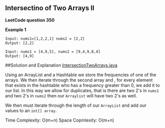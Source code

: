 ## Intersectino of Two Arrays II

**LeetCode question 350**

**Example 1**
```
Input: nums1=[1,2,2,1] nums2 = [2,2]
Output: [2,2]
```

```
Input: nums1 = [4,9,5], nums2 = [9,4,9,8,4]
Output: [4,9]
```

##Solution and Explanation
[IntersectionTwoArrays.java](/JavaCodeChallenges/src/com/acanady/challengesolutions/IntersectionTwoArrays)

Using an ArrayList and a Hashtable we store the frequencies of one of the arrays. We then
iterate through the second array and , for every element that exists in the hashtable who
has a frequency greater than 0, we add it to our list. In this way we allow for  duplicates, that is
there are two 2's in ```nums1``` and two 2's in ```nums2``` then our ```Arraylist``` will have two 2's as well.

We then must iterate through the length of our ```ArrayList``` and add our values to
an ```int[] array```.

Time Complexity: O(m+n)
Space Copmlexity: O(m+n)
